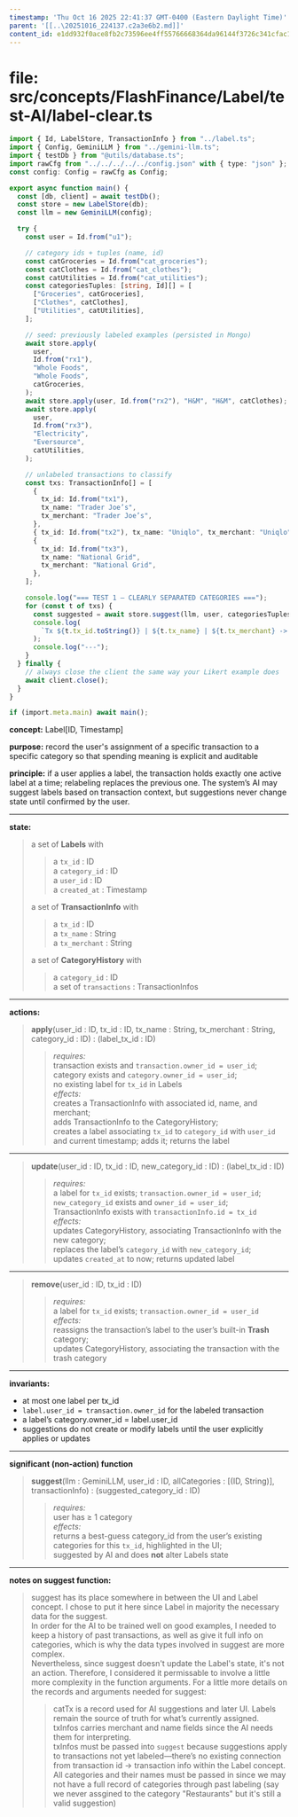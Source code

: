 ```yaml
---
timestamp: 'Thu Oct 16 2025 22:41:37 GMT-0400 (Eastern Daylight Time)'
parent: '[[..\20251016_224137.c2a3e6b2.md]]'
content_id: e1dd932f0ace8fb2c73596ee4ff55766668364da96144f3726c341cfac1a6d22
---
```


# file: src/concepts/FlashFinance/Label/test-AI/label-clear.ts

```typescript
import { Id, LabelStore, TransactionInfo } from "../label.ts";
import { Config, GeminiLLM } from "../gemini-llm.ts";
import { testDb } from "@utils/database.ts";
import rawCfg from "../../../../../config.json" with { type: "json" };
const config: Config = rawCfg as Config;

export async function main() {
  const [db, client] = await testDb();
  const store = new LabelStore(db);
  const llm = new GeminiLLM(config);

  try {
    const user = Id.from("u1");

    // category ids + tuples (name, id)
    const catGroceries = Id.from("cat_groceries");
    const catClothes = Id.from("cat_clothes");
    const catUtilities = Id.from("cat_utilities");
    const categoriesTuples: [string, Id][] = [
      ["Groceries", catGroceries],
      ["Clothes", catClothes],
      ["Utilities", catUtilities],
    ];

    // seed: previously labeled examples (persisted in Mongo)
    await store.apply(
      user,
      Id.from("rx1"),
      "Whole Foods",
      "Whole Foods",
      catGroceries,
    );
    await store.apply(user, Id.from("rx2"), "H&M", "H&M", catClothes);
    await store.apply(
      user,
      Id.from("rx3"),
      "Electricity",
      "Eversource",
      catUtilities,
    );

    // unlabeled transactions to classify
    const txs: TransactionInfo[] = [
      {
        tx_id: Id.from("tx1"),
        tx_name: "Trader Joe’s",
        tx_merchant: "Trader Joe’s",
      },
      { tx_id: Id.from("tx2"), tx_name: "Uniqlo", tx_merchant: "Uniqlo" },
      {
        tx_id: Id.from("tx3"),
        tx_name: "National Grid",
        tx_merchant: "National Grid",
      },
    ];

    console.log("=== TEST 1 — CLEARLY SEPARATED CATEGORIES ===");
    for (const t of txs) {
      const suggested = await store.suggest(llm, user, categoriesTuples, t);
      console.log(
        `Tx ${t.tx_id.toString()} | ${t.tx_name} | ${t.tx_merchant} -> ${suggested.name}`,
      );
      console.log("---");
    }
  } finally {
    // always close the client the same way your Likert example does
    await client.close();
  }
}

if (import.meta.main) await main();

```

**concept:** Label\[ID, Timestamp]

**purpose:** record the user's assignment of a specific transaction to a specific category so that spending meaning is explicit and auditable

**principle:** if a user applies a label, the transaction holds exactly one active label at a time; relabeling replaces the previous one. The system’s AI may suggest labels based on transaction context, but suggestions never change state until confirmed by the user.

***

**state:**

> a set of **Labels** with
>
> > a `tx_id` : ID\
> > a `category_id` : ID\
> > a `user_id` : ID\
> > a `created_at` : Timestamp
>
> a set of **TransactionInfo** with
>
> > a `tx_id` : ID\
> > a `tx_name` : String\
> > a `tx_merchant` : String
>
> a set of **CategoryHistory** with
>
> > a `category_id` : ID\
> > a set of `transactions` : TransactionInfos

***

**actions:**

> **apply**(user\_id : ID, tx\_id : ID, tx\_name : String, tx\_merchant : String, category\_id : ID) : (label\_tx\_id : ID)
>
> > *requires:*\
> > transaction exists and `transaction.owner_id = user_id`;\
> > category exists and `category.owner_id = user_id`;\
> > no existing label for `tx_id` in Labels\
> > *effects:*\
> > creates a TransactionInfo with associated id, name, and merchant;\
> > adds TransactionInfo to the CategoryHistory;\
> > creates a label associating `tx_id` to `category_id` with `user_id` and current timestamp; adds it; returns the label

***

> **update**(user\_id : ID, tx\_id : ID, new\_category\_id : ID) : (label\_tx\_id : ID)
>
> > *requires:*\
> > a label for `tx_id` exists; `transaction.owner_id = user_id`;\
> > `new_category_id` exists and `owner_id = user_id`;\
> > TransactionInfo exists with `transactionInfo.id = tx_id`\
> > *effects:*\
> > updates CategoryHistory, associating TransactionInfo with the new category;\
> > replaces the label’s `category_id` with `new_category_id`;\
> > updates `created_at` to now; returns updated label

***

> **remove**(user\_id : ID, tx\_id : ID)
>
> > *requires:*\
> > a label for `tx_id` exists; `transaction.owner_id = user_id`\
> > *effects:*\
> > reassigns the transaction’s label to the user’s built-in **Trash** category;\
> > updates CategoryHistory, associating the transaction with the trash category

***

**invariants:**

* at most one label per tx\_id
* `label.user_id = transaction.owner_id` for the labeled transaction
* a label’s category.owner\_id = label.user\_id
* suggestions do not create or modify labels until the user explicitly applies or updates

***

**significant (non-action) function**

> **suggest**(llm : GeminiLLM, user\_id : ID, allCategories : \[(ID, String)], transactionInfo) : (suggested\_category\_id : ID)
>
> > *requires:*\
> > user has ≥ 1 category\
> > *effects:*\
> > returns a best-guess category\_id from the user’s existing categories for this `tx_id`, highlighted in the UI;\
> > suggested by AI and does **not** alter Labels state

***

**notes on suggest function:**

> suggest has its place somewhere in between the UI and Label concept. I chose to put it here since Label in majority the necessary data for the suggest.\
> In order for the AI to be trained well on good examples, I needed to keep a history of past transactions, as well as give it full info on categories, which is why the data types involved in suggest are more complex.\
> Nevertheless, since suggest doesn't update the Label's state, it's not an action. Therefore, I considered it permissable to involve a little more complexity in the function arguments. For a little more details on the records and arguments needed for suggest:
>
> > catTx is a record used for AI suggestions and later UI. Labels remain the source of truth for what’s currently assigned.  \
> > txInfos carries merchant and name fields since the AI needs them for interpreting.  \
> > txInfos must be passed into `suggest` because suggestions apply to transactions not yet labeled—there’s no existing connection from transaction id -> transaction info within the Label concept.\
> > All categories and their names must be passed in since we may not have a full record of categories through past labeling (say we never assgined to the category "Restaurants" but it's still a valid suggestion)
